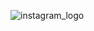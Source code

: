 ![instagram_logo](https://github.com/ankitpansuriya/horizons/blob/master/00-Design%20Assets/01-Logo/Instagram_ID_black.png)